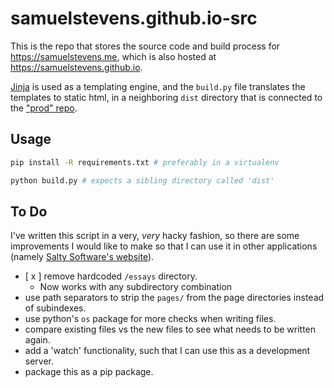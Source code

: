 # samuelstevens.github.io-src

This is the repo that stores the source code and build process for https://samuelstevens.me, which is also hosted at https://samuelstevens.github.io.

[Jinja](http://jinja.pocoo.org/) is used as a templating engine, and the `build.py` file translates the templates to static html, in a neighboring `dist` directory that is connected to the ["prod" repo](https://github.com/samuelstevens/samuelstevens.github.io).

## Usage
```bash
pip install -R requirements.txt # preferably in a virtualenv

python build.py # expects a sibling directory called 'dist'
```

## To Do

I've written this script in a very, _very_ hacky fashion, so there are some improvements I would like to make so that I can use it in other applications (namely [Salty Software's website](https://www.salty.software)).

- [ x ] remove hardcoded `/essays` directory.
  - Now works with any subdirectory combination
- use path separators to strip the `pages/` from the page directories instead of subindexes.
- use python's `os` package for more checks when writing files.
- compare existing files vs the new files to see what needs to be written again.
- add a 'watch' functionality, such that I can use this as a development server.
- package this as a pip package.
